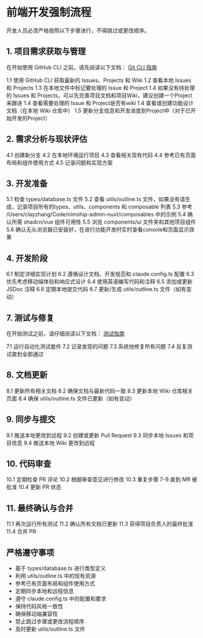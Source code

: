 # 前端开发强制流程

开发人员必须严格按照以下步骤进行，不得跳过或更改顺序。

## 1. 项目需求获取与管理

在开始使用 GitHub CLI 之前，请先阅读以下文档：
[Git CLI 指南](/Users/clayzhang/Code/nimship-admin-nuxt/docs/gitcli_instruction.md)

1.1 使用 GitHub CLI 获取最新的 Issues、Projects 和 Wiki
1.2 查看本地 Issues 和 Projects
1.3 在本地文件中标记要处理的 Issue 和 Project
1.4 如果没有待处理的 Issues 和 Projects，可以先完善项目文档和项目Wiki，建议创建一个Project来跟进
1.4 查看需要处理的 Issue 和 Project是否有wiki
1.4 查看或创建功能设计文档（在本地 Wiki 仓库中）
1.5 更新分支信息和开发进度到Project中（对于已开始开发的Project）

## 2. 需求分析与现状评估

4.1 创建新分支
4.2 在本地环境运行项目
4.3 查看相关现有代码
4.4 参考已有页面布局和组件使用方式
4.5 记录问题和实现方案

## 3. 开发准备

5.1 检查 types/database.ts 文件
5.2 查看 utils/outline.ts 文件，如果没有请生成，记录项目所有的types、utils、components 和 composable 列表
5.3 参考 /Users/clayzhang/Code/nimship-admin-nuxt/composables 中的示例
5.4 确认所需 shadcn/vue 组件可用性
5.5 浏览 components/ui 文件夹和其他项目组件
5.6 确认无头浏览器已安装好，在进行功能开发时实时查看console和页面显示效果

## 4. 开发阶段

6.1 制定详细实现计划
6.2 遵循设计文档、开发规范和 claude.config.ts 配置
6.3 优先考虑移动端体验和响应式设计
6.4 使用英语编写代码和注释
6.5 添加或更新 JSDoc 注释
6.6 定期本地提交代码
6.7 更新/生成 utils/outline.ts 文件（如有变动）

## 7. 测试与修复

在开始测试之前，请仔细阅读以下文档：
[测试指南](/Users/clayzhang/Code/nimship-admin-nuxt/docs/test_instruction.md)

7.1 运行自动化测试套件
7.2 记录发现的问题
7.3 系统地修复所有问题
7.4 反复测试直到全部通过

## 8. 文档更新

8.1 更新所有相关文档
8.2 确保文档与最新代码一致
8.3 更新本地 Wiki 仓库相关页面
8.4 确保 utils/outline.ts 文件已更新（如有变动）

## 9. 同步与提交

9.1 推送本地更改到远程
9.2 创建或更新 Pull Request
9.3 同步本地 Issues 和项目信息
9.4 推送本地 Wiki 更改到远程

## 10. 代码审查

10.1 定期检查 PR 评论
10.2 根据审查意见进行修改
10.3 重复步骤 7-9 直到 MR 被批准
10.4 更新 PR 状态

## 11. 最终确认与合并

11.1 再次运行所有测试
11.2 确认所有文档已更新
11.3 获得项目负责人的最终批准
11.4 合并 PR

## 严格遵守事项

- 基于 types/database.ts 进行类型定义
- 利用 utils/outline.ts 中的现有资源
- 参考已有页面布局和组件使用方式
- 定期同步本地和远程信息
- 遵守 claude.config.ts 中的配置和要求
- 保持代码风格一致性
- 确保移动端兼容性
- 禁止跳过步骤或更改流程顺序
- 及时更新 utils/outline.ts 文件
